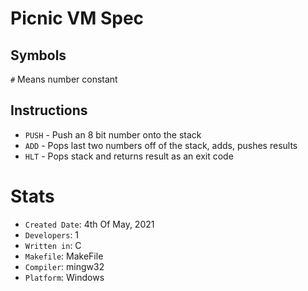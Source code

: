 # Picnic VM Spec

## Symbols

`#` Means number constant

## Instructions

+ `PUSH`    - Push an 8 bit number onto the stack
+ `ADD`    - Pops last two numbers off of the stack, adds, pushes results
+ `HLT`    - Pops stack and returns result as an exit code

# Stats

+ `Created Date`: 4th Of May, 2021
+ `Developers`: 1
+ `Written in`: C
+ `Makefile`: MakeFile
+ `Compiler`: mingw32
+ `Platform`: Windows
